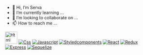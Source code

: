 - 👋 Hi, I’m Serva
- 🌱 I’m currently learning ...
- 💞️ I’m looking to collaborate on ...
- 📫 How to reach me ...

<!---
AvresCode/AvresCode is a ✨ special ✨ repository because its `README.md` (this file) appears on your GitHub profile.
You can click the Preview link to take a look at your changes.
--->

[<img alt="Html" src="https://img.shields.io/badge/HTML-E34F26?logo=html5&logoColor=white&style=flat" height="40" />](https://html.com/)
[<img alt="Css" src="https://img.shields.io/badge/CSS-1572B6?logo=css3&logoColor=white&style=flat" />](https://web.dev/learn/css/)
[<img alt="Javascript" src="https://img.shields.io/badge/Javascript-F7DF1E?logo=javascript&logoColor=white&style=flat" />](https://www.javascript.com/)
[<img alt="Styledcomponents" src="https://img.shields.io/badge/StyledComponents-DB7093?logo=styledcomponents&logoColor=white&style=flat" />](https://styled-components.com/)
[<img alt="React" src="https://img.shields.io/badge/React-61DAFB?logo=react&logoColor=white&style=flat" />](https://reactjs.org/)
[<img alt="Redux" src="https://img.shields.io/badge/Redux-764ABC?logo=redux&logoColor=white&style=flat" />](https://redux.js.org/)
[<img alt="" src="https://img.shields.io/badge/Node.js-339933?logo=node.js&logoColor=white&style=flat" />](https://nodejs.org/en/)
[<img alt="Express" src="https://img.shields.io/badge/Express-000000?logo=express&logoColor=white&style=flat" />](https://expressjs.com/)
[<img alt="Sequelize" src="https://img.shields.io/badge/Sequelize-52B0E7?logo=sequelize&logoColor=white&style=flat" />](https://sequelize.org/)
